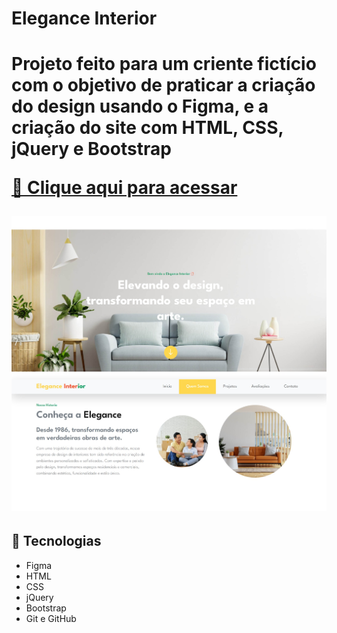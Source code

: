 <h1> Elegance Interior <h1>
<p> Projeto feito para um criente fictício com o objetivo de praticar a criação do design usando o Figma, e a criação do site com HTML, CSS, jQuery e Bootstrap </p>
 
 [🔗 Clique aqui para acessar](https://arthur-diasz.github.io/Elegance/)
  
  
![PreviewPortfolio](https://github.com/Arthur-Diasz/Elegance/blob/main/images/preview.jpeg)
  
  
  
  
  
  
## 🤖 Tecnologias
- Figma
- HTML
- CSS
- jQuery
- Bootstrap
- Git e GitHub



